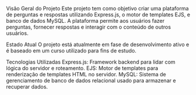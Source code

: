 Visão Geral do Projeto
Este projeto tem como objetivo criar uma plataforma de perguntas e respostas utilizando Express.js, o motor de templates EJS, e banco de dados MySQL. A plataforma permite aos usuários fazer perguntas, fornecer respostas e interagir com o conteúdo de outros usuários.

Estado Atual
O projeto está atualmente em fase de desenvolvimento ativo e é baseado em um curso utilizado para fins de estudo.

Tecnologias Utilizadas
Express.js: Framework backend para lidar com lógica do servidor e roteamento.
EJS: Motor de templates para renderização de templates HTML no servidor.
MySQL: Sistema de gerenciamento de banco de dados relacional usado para armazenar e recuperar dados.